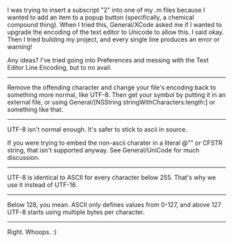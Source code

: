 
I was trying to insert a subscript "2" into one of my .m files because I wanted to add an item to a popup button (specifically, a chemical compound thing). When I tried this, General/XCode asked me if I wanted to upgrade the encoding of the text editor to Unicode to allow this. I said okay. Then I tried building my project, and every single line produces an error or warning!

Any ideas? I've tried going into Preferences and messing with the Text Editor Line Encoding, but to no avail.

----
Remove the offending character and change your file's encoding back to something more normal, like UTF-8. Then get your symbol by putting it in an external file, or using     General/[NSString stringWithCharacters:length:] or something like that.

----
UTF-8 isn't normal enough.  It's safer to stick to ascii in source.

If you were trying to embed the non-ascii charater in a literal @"" or CFSTR string, that isn't supported anyway.  See General/UniCode for much discussion. 

----
UTF-8 is identical to ASCII for every character below 255.  That's why we use it instead of UTF-16.

----
Below 128, you mean. ASCII only defines values from 0-127, and above 127 UTF-8 starts using multiple bytes per character.

----
Right.  Whoops.  :)
